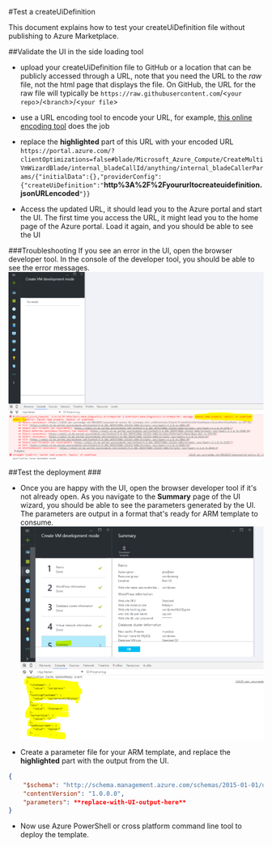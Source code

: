 #Test a createUiDefinition

This document explains how to test your createUiDefinition file without publishing to Azure Marketplace.
 
##Validate the UI in the side loading tool

- upload your createUiDefinition file to GitHub or a location that can be publicly accessed through a URL, note that you need the URL to the *raw* file, not the html page that displays the file.  On GitHub, the URL for the raw file will typically be `https://raw.githubusercontent.com`/<`your repo`\>/<`branch`\>/<`your file`\> 
- use a URL encoding tool to encode your URL, for example, [this online encoding tool](http://meyerweb.com/eric/tools/dencoder/) does the job
- replace the **highlighted** part of this URL with your encoded URL `https://portal.azure.com/?clientOptimizations=false#blade/Microsoft_Azure_Compute/CreateMultiVmWizardBlade/internal_bladeCallId/anything/internal_bladeCallerParams/{"initialData":{},"providerConfig":{"createUiDefinition":"`**http%3A%2F%2Fyoururltocreateuidefinition.jsonURLencoded**`"}}`

- Access the updated URL, it should lead you to the Azure portal and start the UI. The first time you access the URL, it might lead you to the home page of the Azure portal.  Load it again, and you should be able to see the UI

###Troubleshooting
If you see an error in the UI, open the browser developer tool.  In the console of the developer tool, you should be able to see the error messages. 
![Alt text](/CreateUiDefinition/images/troubleshoot.PNG?raw=true "troubleshoot in developer tool") 

##Test the deployment  ###

- Once you are happy with the UI, open the browser developer tool if it's not already open.  As you navigate to the **Summary** page of the UI wizard, you should be able to see the parameters generated by the UI.  The parameters are output in a format that's ready for ARM template to consume.   
![Alt text](/CreateUiDefinition/images/output.PNG?raw=true "parameter output from UI") 

- Create a parameter file for your ARM template, and replace the **highlighted** part with the output from the UI. 
```json
{
    "$schema": "http://schema.management.azure.com/schemas/2015-01-01/deploymentParameters.json#",
    "contentVersion": "1.0.0.0",
    "parameters": **replace-with-UI-output-here**
}
```
- Now use Azure PowerShell or cross platform command line tool to deploy the template. 
